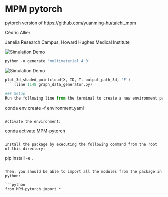 # MPM pytorch

pytorch version of https://github.com/yuanming-hu/taichi_mpm

Cédric Allier

Janelia Research Campus, Howard Hughes Medical Institute

![Simulation Demo](assets/cubes.gif)

```python
python -o generate 'multimaterial_4_0'
```

![Simulation Demo](assets/cubes_F.gif)

```python
plot_3d_shaded_pointcloud(X, ID, T, output_path_3d, 'F')  
``` (line 1148 graph_data_generator.py)

### Setup
Run the following line from the terminal to create a new environment particle-graph:
```
conda env create -f environment.yaml
```

Activate the environment:
```
conda activate MPM-pytorch
```

Install the package by executing the following command from the root of this directory:
```
pip install -e .
```

Then, you should be able to import all the modules from the package in python:

```python
from MPM-pytorch import *
```
